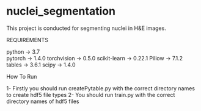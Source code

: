 # nuclei_segmentation

This project is conducted for segmenting nuclei in H&E images. 


REQUIREMENTS

python -> 3.7 		
pytorch -> 1.4.0
torchvision -> 0.5.0
scikit-learn -> 0.22.1
Pillow -> 7.1.2
tables -> 3.6.1
scipy -> 1.4.0

How To Run

1- Firstly you should run createPytable.py with the correct directory names to create hdf5 file types
2- You should run train.py with the correct directory names of hdf5 files 
